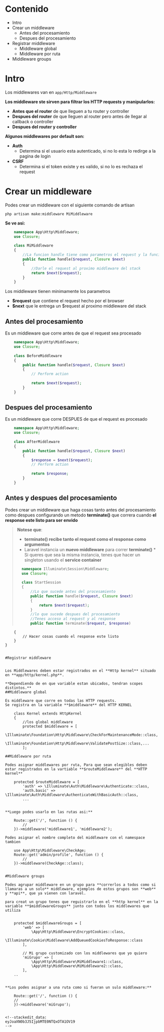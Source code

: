 


# Contenido


* Intro
* Crear un middleware
	* Antes del procesamiento
	* Despues del procesamiento 
* Registrar middleware
	* Middleware global
	* Middleware por ruta
* Middleware groups





# Intro

Los middlewares van en `app/Http/Middleware`

**Los middleware ste sirven para filtrar los HTTP requests y manipularlos:**

*	**Antes que el router** de que lleguen a tu router y controller
*	**Despues del router** de que lleguen al router pero antes de llegar al callback o controller
*	**Despues del router y controller**

**Algunos middlewares por default son:**

* **Auth**
	* Determina si el usuario esta autenticado, si no lo esta lo redirge a la pagina de login
* **CSRF**
	* Determina si el token existe y es valido, si no lo es rechaza el request   


# Crear un middleware


Podes crear un middleware con el siguiente comando de artisan

	php artisan make:middleware MiMiddleware
	
**Se ve asi:**
```php
	namespace App\Http\Middleware;
	use Closure;
	
	class MiMiddleware
	{
		//La funcion handle tiene como parametros el request y la funcion $next
	    public function handle($request, Closure $next)
	    {
			//Darle el request al proximo middleware del stack
	        return $next($request);
	    }
	}
```
Los middleware tienen minimamente los parametros
* **$request** que contiene el request hecho por el browser
* **$next** que le entrega un $request al proximo middleware del stack

## Antes del procesamiento

Es un middleware que corre antes de que el request sea procesado
```php
	namespace App\Http\Middleware;
	use Closure;
	
	class BeforeMiddleware
	{
	    public function handle($request, Closure $next)
	    {
	        // Perform action
	
	        return $next($request);
	    }
	}
```
## Despues del procesamiento

Es un middleware que corre DESPUES de que el request es procesado
```php
	namespace App\Http\Middleware;
	use Closure;
	
	class AfterMiddleware
	{
	    public function handle($request, Closure $next)
	    {
	        $response = $next($request);
	        // Perform action
	
	        return $response;
	    }
	}
```
## Antes y despues del procesamiento

Podes crear un middleware que haga cosas tanto antes del procesamiento como despues configurando un metodo **terminate()** que correra cuando **el response este listo para ser envido**
	
>**Notese que**:
>* **terminate() recibe tanto el request como el response como argumentos**
>* Laravel instancia un **nuevo middleware** para correr **terminate()**
	* Si queres que sea la misma instancia, tenes que hacer un singleton usando el **service container** 
>	
>```php
>	namespace Illuminate\Session\Middleware;
>	use Closure;
>	
>	class StartSession
>	{
>		//Lo que sucede antes del procesamiento
>	    public function handle($request, Closure $next)
>	    {
>	        return $next($request);
>	    }
>		//lo que sucede despues del procesamiento
>		//Tenes acceso al request y al response
>	    public function terminate($request, $response)
	    {
	        // Hacer cosas cuando el response este listo
	    }
	}
```
	
#Registrar middleware


Los Middlewares deben estar registrados en el **Http kernel** situado en **app/http/kernel.php**.

**Dependiendo de en que variable estan ubicados, tendran scopes distintos.**
##Middleware global

Es middleware que corre en todas las HTTP requests. 
Se registra en la variable **$middleware** del HTTP KERNEL

	class Kernel extends HttpKernel
	{
	    //los global middleware
	    protected $middleware = [
	        \Illuminate\Foundation\Http\Middleware\CheckForMaintenanceMode::class,
	        \Illuminate\Foundation\Http\Middleware\ValidatePostSize::class,...
	    ];
	
##Middleware por ruta

Podes asignar middlewares por ruta, Para que sean elegibles deben estar registrados en la vartiable **$routeMiddleware** del **HTTP kernel**

    protected $routeMiddleware = [
        'auth' => \Illuminate\Auth\Middleware\Authenticate::class,
        'auth.basic' => \Illuminate\Auth\Middleware\AuthenticateWithBasicAuth::class,
		...


**Luego podes usarlo en las rutas asi:**

	Route::get('/', function () {
	    //
	})->middleware('middleware1', 'middleware2');
	
Podes asignar el nombre completo del middleware con el namespace tambien

	use App\Http\Middleware\CheckAge;
	Route::get('admin/profile', function () {
	    //
	})->middleware(CheckAge::class);
	
	
#Middleware groups

Podes agrupar middleware en un grupo para **correrlos a todos como si llamaras a un solo** middleware, ejemplos de estos grupos son **web** y **api**, que ya vienen con laravel.

para creat un grupo tenes que reguistrarlo en el **http kernel** en la variable **$middlewareGroups** junto con todos los middlewares que utiliza


	protected $middlewareGroups = [
	    'web' => [
	        \App\Http\Middleware\EncryptCookies::class,
	        \Illuminate\Cookie\Middleware\AddQueuedCookiesToResponse::class
	    ],
		
		// Mi grupo customizado con los middlewares que yo quiero
	    'miGrupo' => [
	        \App\Http\Middleware\MiMiddleware1::class,
	        \App\Http\Middleware\MiMiddleware2::class,
	    ],
	..


**Los podes asignar a una ruta como si fueran un sulo middleware:**

	Route::get('/', function () {
    //
	})->middleware('miGrupo');


<!--stackedit_data:
eyJoaXN0b3J5IjpbMTE0NTQxOTA1OV19
-->